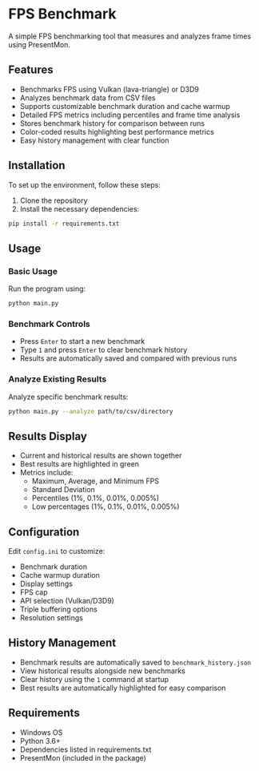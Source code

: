 # FPS Benchmark

A simple FPS benchmarking tool that measures and analyzes frame times using PresentMon.

## Features
- Benchmarks FPS using Vulkan (lava-triangle) or D3D9
- Analyzes benchmark data from CSV files
- Supports customizable benchmark duration and cache warmup
- Detailed FPS metrics including percentiles and frame time analysis
- Stores benchmark history for comparison between runs
- Color-coded results highlighting best performance metrics
- Easy history management with clear function

## Installation

To set up the environment, follow these steps:

1. Clone the repository
2. Install the necessary dependencies:
```bash
pip install -r requirements.txt
```

## Usage

### Basic Usage
Run the program using:
```bash
python main.py
```

### Benchmark Controls
- Press `Enter` to start a new benchmark
- Type `1` and press `Enter` to clear benchmark history
- Results are automatically saved and compared with previous runs

### Analyze Existing Results
Analyze specific benchmark results:
```bash
python main.py --analyze path/to/csv/directory
```

## Results Display
- Current and historical results are shown together
- Best results are highlighted in green
- Metrics include:
  - Maximum, Average, and Minimum FPS
  - Standard Deviation
  - Percentiles (1%, 0.1%, 0.01%, 0.005%)
  - Low percentages (1%, 0.1%, 0.01%, 0.005%)

## Configuration

Edit `config.ini` to customize:
- Benchmark duration
- Cache warmup duration
- Display settings
- FPS cap
- API selection (Vulkan/D3D9)
- Triple buffering options
- Resolution settings

## History Management
- Benchmark results are automatically saved to `benchmark_history.json`
- View historical results alongside new benchmarks
- Clear history using the `1` command at startup
- Best results are automatically highlighted for easy comparison

## Requirements
- Windows OS
- Python 3.6+
- Dependencies listed in requirements.txt
- PresentMon (included in the package)
